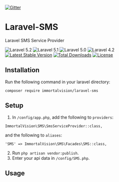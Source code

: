 [![Gitter](https://badges.gitter.im/Pezhvak/Laravel-SMS.svg)](https://gitter.im/Pezhvak/Laravel-SMS?utm_source=badge&utm_medium=badge&utm_campaign=pr-badge)

# Laravel-SMS
Laravel SMS Service Provider


![Laravel 5.2](https://img.shields.io/badge/Laravel-5.2-f4645f.svg)
![Laravel 5.1](https://img.shields.io/badge/Laravel-5.1-f4645f.svg)
![Laravel 5.0](https://img.shields.io/badge/Laravel-5.0-f4645f.svg)
![Laravel 4.2](https://img.shields.io/badge/Laravel-4.2-f4645f.svg)
[![Latest Stable Version](https://poser.pugx.org/immortalvision/laravel-sms/v/stable.svg)](https://packagist.org/packages/immortalvision/laravel-sms)
[![Total Downloads](https://poser.pugx.org/immortalvision/laravel-sms/downloads.svg)](https://packagist.org/packages/immortalvision/laravel-sms)
[![License](https://poser.pugx.org/immortalvision/laravel-sms/license.svg)](https://packagist.org/packages/immortalvision/laravel-sms)

## Installation

Run the following command in your laravel directory:

```composer require immortalvision/laravel-sms```

## Setup

1. In `/config/app.php`, add the following to `providers`:
  
  ```
  ImmortalVision\SMS\SmsServiceProvider::class,
  ```
  and the following to `aliases`:
  ```
  'SMS' => ImmortalVision\SMS\Facades\SMS::class,
  ```
2. Run `php artisan vendor:publish`.
3. Enter your api data in `/config/SMS.php`.

## Usage

